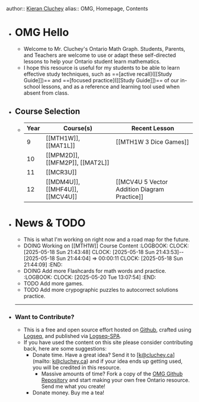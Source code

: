 author::  [Kieran Cluchey](https://k.cluchey.ca)
alias:: OMG, Homepage, Contents

- # OMG Hello
	- Welcome to Mr. Cluchey's Ontario Math Graph. Students, Parents, and Teachers are welcome to use or adapt these self-directed lessons to help your Ontario student learn mathematics.
	- I hope this resource is useful for my students to be able to learn effective study techniques, such as ==[active recall]([[Study Guide]])== and ==[focused practice]([[Study Guide]])== of our in-school lessons, and as a reference and learning tool used when absent from class.
- ## Course Selection
	- | Year | Course(s) | Recent Lesson |
	  | ------ | ------ | ------ |
	  | 9 | [[MTH1W]], [[MAT1L]] | [[MTH1W 3 Dice Games]] |
	  | 10 | [[MPM2D]], [[MFM2P]], [[MAT2L]] |  |
	  | 11 | [[MCR3U]] |  |
	  | 12 | [[MDM4U]], [[MHF4U]], [[MCV4U]] | [[MCV4U 5 Vector Addition Diagram Practice]] |
- # News & TODO
	- This is what I'm working on right now and a road map for the future.
	- DOING Working on [[MTH1W]] Course Content
	  :LOGBOOK:
	  CLOCK: [2025-05-18 Sun 21:43:48]
	  CLOCK: [2025-05-18 Sun 21:43:53]--[2025-05-18 Sun 21:44:04] =>  00:00:11
	  CLOCK: [2025-05-18 Sun 21:44:09]
	  :END:
	- DOING Add more Flashcards for math words and practice.
	  :LOGBOOK:
	  CLOCK: [2025-05-20 Tue 13:07:54]
	  :END:
	- TODO Add more games.
	- TODO Add more crypographic puzzles to autocorrect solutions practice.
	- ---
- ### Want to Contribute?
	- This is a free and open source effort hosted on [Github](https://github.com/kluchey/OMG), crafted using [Logseq](https://logseq.com/), and published via [Logseq-SPA](https://github.com/logseq/publish-spa).
	- If you have used the content on this site please consider contributing back, here are some suggestions:
		- Donate time. Have a great idea? Send it to [k@cluchey.ca](mailto: k@cluchey.ca) and if your idea ends up getting used, you will be credited in this resource.
			- Massive amounts of time? Fork a copy of the [OMG Github Repository](https://github.com/kluchey/OMG) and start making your own free Ontario resource. Send me what you create!
		- Donate money. Buy me a tea!